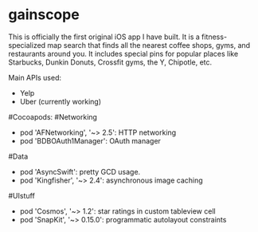 # gainscope

This is officially the first original iOS app I have built. It is a fitness-specialized map search that finds all the nearest coffee shops, gyms, and restaurants around you. It includes special pins for popular places like Starbucks, Dunkin Donuts, Crossfit gyms, the Y, Chipotle, etc.

Main APIs used:
- Yelp
- Uber (currently working)

#Cocoapods:
#Networking
- pod 'AFNetworking', '~> 2.5': HTTP networking 
- pod 'BDBOAuth1Manager': OAuth manager

#Data
- pod 'AsyncSwift': pretty GCD usage.
- pod 'Kingfisher', '~> 2.4': asynchronous image caching

#UIstuff
- pod 'Cosmos', '~> 1.2': star ratings in custom tableview cell
- pod 'SnapKit', '~> 0.15.0': programmatic autolayout constraints
